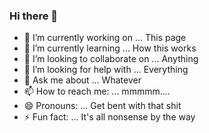 ### Hi there 👋
- 🔭 I’m currently working on ... This page
- 🌱 I’m currently learning ... How this works
- 👯 I’m looking to collaborate on ... Anything
- 🤔 I’m looking for help with ... Everything
- 💬 Ask me about ... Whatever
- 📫 How to reach me: ... mmmmm....
- 😄 Pronouns: ... Get bent with that shit
- ⚡ Fun fact: ... It's all nonsense by the way
<!--
**red-equinox/red-equinox** is a ✨ _special_ ✨ repository because its `README.md` (this file) appears on your GitHub profile.

Here are some ideas to get you started:

- 🔭 I’m currently working on ...
- 🌱 I’m currently learning ...
- 👯 I’m looking to collaborate on ...
- 🤔 I’m looking for help with ...
- 💬 Ask me about ...
- 📫 How to reach me: ...
- 😄 Pronouns: ...
- ⚡ Fun fact: ...
-->
